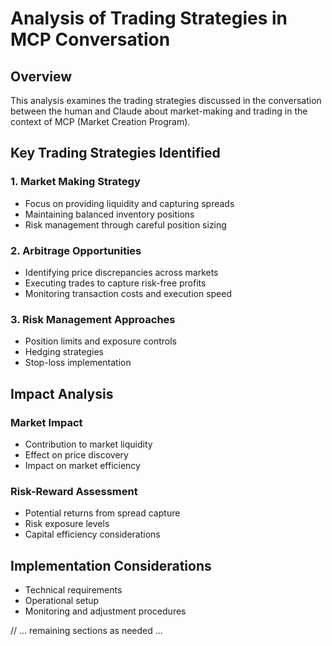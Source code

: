 # Analysis of Trading Strategies in MCP Conversation

## Overview
This analysis examines the trading strategies discussed in the conversation between the human and Claude about market-making and trading in the context of MCP (Market Creation Program).

## Key Trading Strategies Identified

### 1. Market Making Strategy
- Focus on providing liquidity and capturing spreads
- Maintaining balanced inventory positions
- Risk management through careful position sizing

### 2. Arbitrage Opportunities
- Identifying price discrepancies across markets
- Executing trades to capture risk-free profits
- Monitoring transaction costs and execution speed

### 3. Risk Management Approaches
- Position limits and exposure controls
- Hedging strategies
- Stop-loss implementation

## Impact Analysis

### Market Impact
- Contribution to market liquidity
- Effect on price discovery
- Impact on market efficiency

### Risk-Reward Assessment
- Potential returns from spread capture
- Risk exposure levels
- Capital efficiency considerations

## Implementation Considerations
- Technical requirements
- Operational setup
- Monitoring and adjustment procedures

// ... remaining sections as needed ...